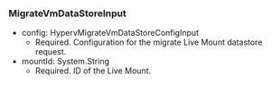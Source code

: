 ### MigrateVmDataStoreInput


- config: HypervMigrateVmDataStoreConfigInput
  - Required. Configuration for the migrate Live Mount datastore request.
- mountId: System.String
  - Required. ID of the Live Mount.
